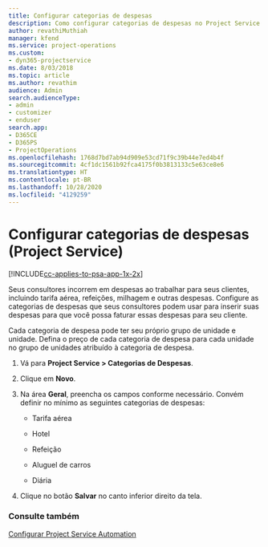 ```yaml
---
title: Configurar categorias de despesas
description: Como configurar categorias de despesas no Project Service
author: revathiMuthiah
manager: kfend
ms.service: project-operations
ms.custom:
- dyn365-projectservice
ms.date: 8/03/2018
ms.topic: article
ms.author: revathim
audience: Admin
search.audienceType:
- admin
- customizer
- enduser
search.app:
- D365CE
- D365PS
- ProjectOperations
ms.openlocfilehash: 1768d7bd7ab94d909e53cd71f9c39b44e7ed4b4f
ms.sourcegitcommit: 4cf1dc1561b92fca4175f0b3813133c5e63ce8e6
ms.translationtype: HT
ms.contentlocale: pt-BR
ms.lasthandoff: 10/28/2020
ms.locfileid: "4129259"
---
```

# <a name="configure-expense-categories-project-service"></a>Configurar categorias de despesas (Project Service)

[!INCLUDE[cc-applies-to-psa-app-1x-2x](../includes/cc-applies-to-psa-app-1x-2x.md)]

Seus consultores incorrem em despesas ao trabalhar para seus clientes, incluindo tarifa aérea, refeições, milhagem e outras despesas. Configure as categorias de despesas que seus consultores podem usar para inserir suas despesas para que você possa faturar essas despesas para seu cliente.  
  
Cada categoria de despesa pode ter seu próprio grupo de unidade e unidade. Defina o preço de cada categoria de despesa para cada unidade no grupo de unidades atribuído à categoria de despesa.  
  
1.  Vá para **Project Service > Categorias de Despesas**.  
  
2.  Clique em **Novo**.  
  
3.  Na área **Geral**, preencha os campos conforme necessário. Convém definir no mínimo as seguintes categorias de despesas:  
  
    -   Tarifa aérea  
  
    -   Hotel  
  
    -   Refeição  
  
    -   Aluguel de carros  
  
    -   Diária  
  
4.  Clique no botão **Salvar** no canto inferior direito da tela.  
  
### <a name="see-also"></a>Consulte também  
 [Configurar Project Service Automation](../psa/configure.md)
